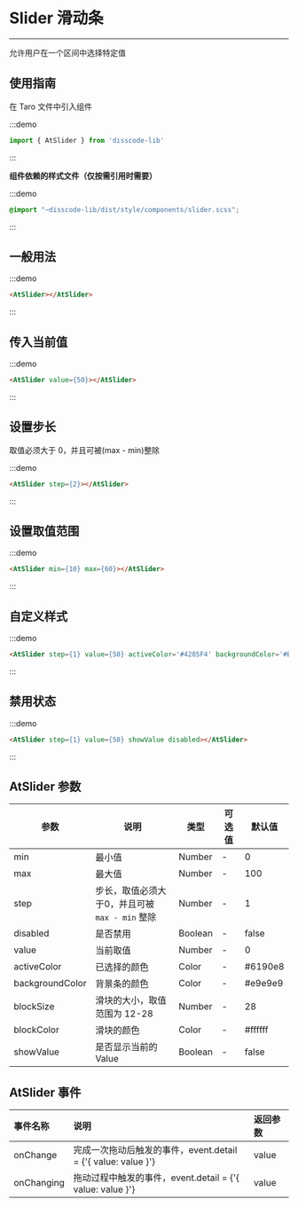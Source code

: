 # Slider 滑动条

---
允许用户在一个区间中选择特定值

## 使用指南

在 Taro 文件中引入组件

:::demo
```js
import { AtSlider } from 'disscode-lib'
```
:::

**组件依赖的样式文件（仅按需引用时需要）**

:::demo
```scss
@import "~disscode-lib/dist/style/components/slider.scss";
```
:::

## 一般用法

:::demo
```html
<AtSlider></AtSlider>
```
:::

## 传入当前值

:::demo
```html
<AtSlider value={50}></AtSlider>
```
:::

## 设置步长

取值必须大于 0，并且可被(max - min)整除

:::demo
```html
<AtSlider step={2}></AtSlider>
```
:::

## 设置取值范围

:::demo
```html
<AtSlider min={10} max={60}></AtSlider>
```
:::

## 自定义样式

:::demo
```html
<AtSlider step={1} value={50} activeColor='#4285F4' backgroundColor='#BDBDBD' blockColor='#4285F4' blockSize={24}></AtSlider>
```
:::

## 禁用状态

:::demo
```html
<AtSlider step={1} value={50} showValue disabled></AtSlider>
```
:::

## AtSlider 参数

| 参数            | 说明                                         | 类型    | 可选值 | 默认值  |
|-----------------|--------------------------------------------|---------|--------|---------|
| min             | 最小值                                       | Number  | -      | 0       |
| max             | 最大值                                       | Number  | -      | 100     |
| step            | 步长，取值必须大于0，并且可被 `max - min` 整除 | Number  | -      | 1       |
| disabled        | 是否禁用                                     | Boolean | -      | false   |
| value           | 当前取值                                     | Number  | -      | 0       |
| activeColor     | 已选择的颜色                                 | Color   | -      | #6190e8 |
| backgroundColor | 背景条的颜色                                 | Color   | -      | #e9e9e9 |
| blockSize       | 滑块的大小，取值范围为 12-28                  | Number  | -      | 28      |
| blockColor      | 滑块的颜色                                   | Color   | -      | #ffffff |
| showValue       | 是否显示当前的 Value                         | Boolean | -      | false   |

## AtSlider 事件

| 事件名称   | 说明                                                       | 返回参数 |
|:-----------|:---------------------------------------------------------|:---------|
| onChange   | 完成一次拖动后触发的事件，event.detail = {'{ value: value }'} | value    |
| onChanging | 拖动过程中触发的事件，event.detail = {'{ value: value }'}     | value    |
